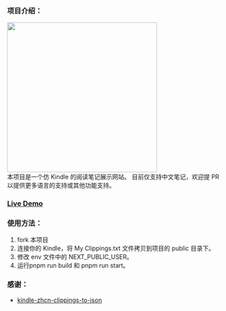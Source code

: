 ### 项目介绍：
<div>
  <img src="https://github.com/chenmoonmo/my-highlight/assets/36295999/584433c6-dbe7-4c29-b827-10edac5a0143" width="350" /> 
</div>
本项目是一个仿 Kindle 的阅读笔记展示网站。 目前仅支持中文笔记，欢迎提 PR 以提供更多语言的支持或其他功能支持。

### <a href="https://moonlight.zeabur.com" target="_blank">Live Demo</a>

### 使用方法：

1. fork 本项目
2. 连接你的 Kindle，将 My Clippings.txt 文件拷贝到项目的 public 目录下。
3. 修改 env 文件中的 NEXT_PUBLIC_USER。
4. 运行pnpm run build 和 pnpm run start。

### 感谢：

- [kindle-zhcn-clippings-to-json](https://github.com/Skywt2003/kindle-zhcn-clippings-to-json)

